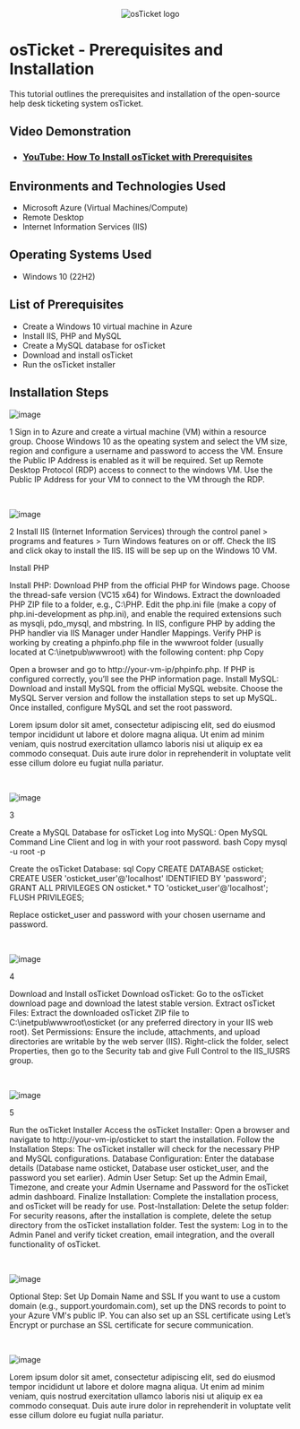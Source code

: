 <p align="center">
<img src="https://i.imgur.com/Clzj7Xs.png" alt="osTicket logo"/>
</p>

<h1>osTicket - Prerequisites and Installation</h1>
This tutorial outlines the prerequisites and installation of the open-source help desk ticketing system osTicket.<br />


<h2>Video Demonstration</h2>

- ### [YouTube: How To Install osTicket with Prerequisites](https://www.youtube.com)

<h2>Environments and Technologies Used</h2>

- Microsoft Azure (Virtual Machines/Compute)
- Remote Desktop
- Internet Information Services (IIS)
  
<h2>Operating Systems Used </h2>

- Windows 10</b> (22H2)

<h2>List of Prerequisites</h2>

- Create a Windows 10 virtual machine in Azure
- Install IIS, PHP and MySQL
- Create a MySQL database for osTicket
- Download and install osTicket
- Run the osTicket installer

<h2>Installation Steps</h2>

![image](https://github.com/user-attachments/assets/ac3d3b27-3647-4895-878d-d12b5022d593)



<p>
1
Sign in to Azure and create a virtual machine (VM) within a resource group. Choose Windows 10 as the opeating system and select the VM size, region and configure a username and password to access the VM. Ensure the Public IP Address is enabled as it will be required. Set up Remote Desktop Protocol (RDP) access to connect to the windows VM. Use the Public IP Address for your VM to connect to the VM through the RDP.  
</p>
<br />

![image](https://github.com/user-attachments/assets/48e85edf-df81-42d6-afa9-1fd62e8b0af1)

</p>
<p>
2
Install IIS (Internet Information Services) through the control panel > programs and features > Turn Windows features on or off. Check the IIS and click okay to install the IIS. IIS will be sep up on the Windows 10 VM.


Install PHP

Install PHP:
Download PHP from the official PHP for Windows page. Choose the thread-safe version (VC15 x64) for Windows.
Extract the downloaded PHP ZIP file to a folder, e.g., C:\PHP.
Edit the php.ini file (make a copy of php.ini-development as php.ini), and enable the required extensions such as mysqli, pdo_mysql, and mbstring.
In IIS, configure PHP by adding the PHP handler via IIS Manager under Handler Mappings.
Verify PHP is working by creating a phpinfo.php file in the wwwroot folder (usually located at C:\inetpub\wwwroot) with the following content:
php
Copy
<?php
phpinfo();
?>


Open a browser and go to http://your-vm-ip/phpinfo.php. If PHP is configured correctly, you’ll see the PHP information page.
Install MySQL:
Download and install MySQL from the official MySQL website.
Choose the MySQL Server version and follow the installation steps to set up MySQL.
Once installed, configure MySQL and set the root password.

  
  
  
  
  
  Lorem ipsum dolor sit amet, consectetur adipiscing elit, sed do eiusmod tempor incididunt ut labore et dolore magna aliqua. Ut enim ad minim veniam, quis nostrud exercitation ullamco laboris nisi ut aliquip ex ea commodo consequat. Duis aute irure dolor in reprehenderit in voluptate velit esse cillum dolore eu fugiat nulla pariatur.
</p>
<br />

![image](https://github.com/user-attachments/assets/02860ecb-626e-49d8-9000-cfb58d4e6fba)

</p>
<p>
3
  
Create a MySQL Database for osTicket
Log into MySQL: Open MySQL Command Line Client and log in with your root password.
bash
Copy
mysql -u root -p


Create the osTicket Database:
sql
Copy
CREATE DATABASE osticket;
CREATE USER 'osticket_user'@'localhost' IDENTIFIED BY 'password';
GRANT ALL PRIVILEGES ON osticket.* TO 'osticket_user'@'localhost';
FLUSH PRIVILEGES;


Replace osticket_user and password with your chosen username and password.

</p>
<br />

![image](https://github.com/user-attachments/assets/31cf31c0-7d5e-49f1-82a4-a5b5ab0ed2bc)

</p>
<p>
4
  
Download and Install osTicket
Download osTicket: Go to the osTicket download page and download the latest stable version.
Extract osTicket Files: Extract the downloaded osTicket ZIP file to C:\inetpub\wwwroot\osticket (or any preferred directory in your IIS web root).
Set Permissions: Ensure the include, attachments, and upload directories are writable by the web server (IIS).
Right-click the folder, select Properties, then go to the Security tab and give Full Control to the IIS_IUSRS group.

</p>
<br />

![image](https://github.com/user-attachments/assets/94771711-7c1b-4ed7-b4b4-622891ae71ab)

</p>
<p>
5
  
 Run the osTicket Installer
Access the osTicket Installer: Open a browser and navigate to http://your-vm-ip/osticket to start the installation.
Follow the Installation Steps:
The osTicket installer will check for the necessary PHP and MySQL configurations.
Database Configuration: Enter the database details (Database name osticket, Database user osticket_user, and the password you set earlier).
Admin User Setup: Set up the Admin Email, Timezone, and create your Admin Username and Password for the osTicket admin dashboard.
Finalize Installation: Complete the installation process, and osTicket will be ready for use.
Post-Installation:
Delete the setup folder: For security reasons, after the installation is complete, delete the setup directory from the osTicket installation folder.
Test the system: Log in to the Admin Panel and verify ticket creation, email integration, and the overall functionality of osTicket.


</p>
<br />

![image](https://github.com/user-attachments/assets/e90b4022-cc29-4577-a8d3-7f9859f33b2b)

</p>
<p>
Optional Step: Set Up Domain Name and SSL
If you want to use a custom domain (e.g., support.yourdomain.com), set up the DNS records to point to your Azure VM's public IP. You can also set up an SSL certificate using Let’s Encrypt or purchase an SSL certificate for secure communication.

</p>
<br />

![image](https://github.com/user-attachments/assets/ca39c679-fd31-438c-ab31-4d9d840c09ff)


</p>
<p>
Lorem ipsum dolor sit amet, consectetur adipiscing elit, sed do eiusmod tempor incididunt ut labore et dolore magna aliqua. Ut enim ad minim veniam, quis nostrud exercitation ullamco laboris nisi ut aliquip ex ea commodo consequat. Duis aute irure dolor in reprehenderit in voluptate velit esse cillum dolore eu fugiat nulla pariatur.
</p>
<br />
